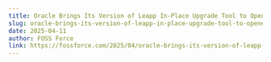 ```yaml
---
title: Oracle Brings Its Version of Leapp In-Place Upgrade Tool to OpenELA
slug: oracle-brings-its-version-of-leapp-in-place-upgrade-tool-to-openela.md
date: 2025-04-11
author: FOSS Force
link: https://fossforce.com/2025/04/oracle-brings-its-version-of-leapp-in-place-upgrade-tool-to-openela/
---
```

